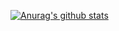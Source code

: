 [![Anurag's github stats](https://github-readme-stats.vercel.app/api?username=venderjin&theme=material-palenight&show_icons=true)](https://github.com/anuraghazra/github-readme-stats)

<!--
**venderjin/venderjin** is a ✨ _special_ ✨ repository because its `README.md` (this file) appears on your GitHub profile.

Here are some ideas to get you started:

- 🔭 I’m currently working on ...
- 🌱 I’m currently learning ...
- 👯 I’m looking to collaborate on ...
- 🤔 I’m looking for help with ...
- 💬 Ask me about ...
- 📫 How to reach me: ...
- 😄 Pronouns: ...
- ⚡ Fun fact: ...
-->

